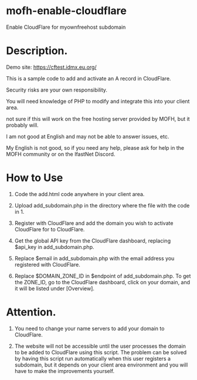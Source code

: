 # mofh-enable-cloudflare
Enable CloudFlare for myownfreehost subdomain

# Description.

Demo site:
https://cftest.idmx.eu.org/

This is a sample code to add and activate an A record in CloudFlare.

Security risks are your own responsibility.

You will need knowledge of PHP to modify and integrate this into your client area.

not sure if this will work on the free hosting server provided by MOFH, but it probably will.

I am not good at English and may not be able to answer issues, etc.

My English is not good, so if you need any help, please ask for help in the MOFH community or on the IfastNet Discord.

# How to Use 

1. Code the add.html code anywhere in your client area.

2. Upload add_subdomain.php in the directory where the file with the code in 1.

3. Register with CloudFlare and add the domain you wish to activate CloudFlare for to CloudFlare.

4. Get the global API key from the CloudFlare dashboard, replacing $api_key in add_subdomain.php.

5. Replace $email in add_subdomain.php with the email address you registered with CloudFlare.

6. Replace $DOMAIN_ZONE_ID in $endpoint of add_subdomain.php. To get the ZONE_ID, go to the CloudFlare dashboard, click on your domain, and it will be listed under [Overview].


# Attention.

1. You need to change your name servers to add your domain to CloudFlare.

2. The website will not be accessible until the user processes the domain to be added to CloudFlare using this script.
The problem can be solved by having this script run automatically when this user registers a subdomain, but it depends on your client area environment and you will have to make the improvements yourself.
